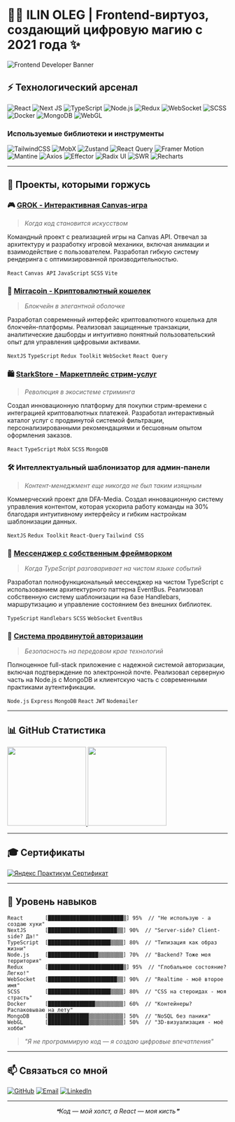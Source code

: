 # 👨‍💻 ILIN OLEG | Frontend-виртуоз, создающий цифровую магию с 2021 года ✨

<img src="https://capsule-render.vercel.app/api?type=waving&color=gradient&customColorList=12&height=300&section=header&text=Oleg%20Ilin&fontSize=90&animation=fadeIn&fontAlignY=38&desc=Frontend%20Developer&descAlignY=55&descAlign=62)" alt="Frontend Developer Banner" />


## ⚡ Технологический арсенал

![React](https://img.shields.io/badge/React-%2320232a.svg?style=for-the-badge&logo=react&logoColor=%2361DAFB)
![Next JS](https://img.shields.io/badge/Next.js-%23000000.svg?style=for-the-badge&logo=next.js&logoColor=white)
![TypeScript](https://img.shields.io/badge/TypeScript-%23007ACC.svg?style=for-the-badge&logo=typescript&logoColor=white)
![Node.js](https://img.shields.io/badge/Node.js-%23339933.svg?style=for-the-badge&logo=node.js&logoColor=white)
![Redux](https://img.shields.io/badge/Redux-%23593d88.svg?style=for-the-badge&logo=redux&logoColor=white)
![WebSocket](https://img.shields.io/badge/WebSocket-%232B2E3A.svg?style=for-the-badge&logo=socket.io&logoColor=white)
![SCSS](https://img.shields.io/badge/SCSS-%23CC6699.svg?style=for-the-badge&logo=sass&logoColor=white)
![Docker](https://img.shields.io/badge/Docker-%232496ED.svg?style=for-the-badge&logo=docker&logoColor=white)
![MongoDB](https://img.shields.io/badge/MongoDB-%234ea94b.svg?style=for-the-badge&logo=mongodb&logoColor=white)
![WebGL](https://img.shields.io/badge/WebGL-%23990000.svg?style=for-the-badge&logo=webgl&logoColor=white)

### Используемые библиотеки и инструменты

![TailwindCSS](https://img.shields.io/badge/Tailwind-%2338B2AC.svg?style=for-the-badge&logo=tailwind-css&logoColor=white)
![MobX](https://img.shields.io/badge/MobX-%23FF9955.svg?style=for-the-badge&logo=mobx&logoColor=white)
![Zustand](https://img.shields.io/badge/Zustand-%23323330.svg?style=for-the-badge&logo=react&logoColor=%23F7DF1E)
![React Query](https://img.shields.io/badge/React_Query-%23FF4154.svg?style=for-the-badge&logo=react-query&logoColor=white)
![Framer Motion](https://img.shields.io/badge/Framer_Motion-%230055FF.svg?style=for-the-badge&logo=framer&logoColor=white)
![Mantine](https://img.shields.io/badge/Mantine-%23339AF0.svg?style=for-the-badge&logo=data:image/png;base64,iVBORw0KGgoAAAANSUhEUgAAAA4AAAAOCAMAAAAolt3jAAAA/1BMVEUAAAD///////////////////////////////////////////////////////////////////////////////////////////////////////////////////////////////////////////////////////////////////////////////////////////////////////////////////////////////////////////////////////////////////////////////+3+/iAAAAACXBIWXMAAAsTAAALEwEAmpwYAAAAPUlEQVQImWNgQAeMrAwswsIMTP2zGdnZ2FjmJ7MiRZkZ2BkYrFMRogzVDMwMDAyzGDgYGBgmMbdDRXlZkJwBAJ2JCQhJHPVeAAAAAElFTkSuQmCC&logoColor=white)
![Axios](https://img.shields.io/badge/Axios-%235A29E4.svg?style=for-the-badge&logo=axios&logoColor=white)
![Effector](https://img.shields.io/badge/Effector-%23EF5350.svg?style=for-the-badge&logo=data:image/png;base64,iVBORw0KGgoAAAANSUhEUgAAAA4AAAAOCAMAAAAolt3jAAAAk1BMVEUAAAD/ZVP/ZVP/ZVP/ZVP/ZVP/ZVP/ZVP/ZVP/ZVP/ZVP/ZVP/ZVP/ZVP/ZVP/ZVP/ZVP/ZVP/ZVP/ZVP/ZVP/ZVP/ZVP/ZVP/ZVP/ZVP/ZVPwVEPwVEPwVEPwVEPwVEPwVEPwVEPwVEPwVEPwVEPwVEPwVEPwVEPwVEPwVEPwVEPwVEPwVEPwVEPwVEPwVEPwVEPwVEPuMd5zAAAAL3RSTlMAAAECBQgMDhAUGBseIi0zNTdIWWJsb3F0gYSOl52jpLW5wsbIzM7S4uTm6/P1+UonBMAAAAABYktHRACIBR1IAAAARElEQVQIHWNgAAEOEMVYjuBjFgVS4gwcUEpSVJyRGSrAyMbExcoEFmDhZ+ZkFhCHcZnZ2Tm42WHGsTGxAMWZGdgAfogGPJ0TaKUAAAAASUVORK5CYII=&logoColor=white)
![Radix UI](https://img.shields.io/badge/Radix_UI-%23161618.svg?style=for-the-badge&logo=radix-ui&logoColor=white)
![SWR](https://img.shields.io/badge/SWR-%23000000.svg?style=for-the-badge&logo=vercel&logoColor=white)
![Recharts](https://img.shields.io/badge/Recharts-%2322b5bf.svg?style=for-the-badge&logo=recharts&logoColor=white)

---

## 🚀 Проекты, которыми горжусь

### 🎮 [GROK - Интерактивная Canvas-игра](https://github.com/ilinaro/GROK)
> *Когда код становится искусством*

Командный проект с реализацией игры на Canvas API. Отвечал за архитектуру и разработку игровой механики, включая анимации и взаимодействие с пользователем. Разработал гибкую систему рендеринга с оптимизированной производительностью.

`React` `Canvas API` `JavaScript` `SCSS` `Vite`

### 💎 [Mirracoin - Криптовалютный кошелек](https://mirracoin.io)
> *Блокчейн в элегантной оболочке*

Разработал современный интерфейс криптовалютного кошелька для блокчейн-платформы. Реализовал защищенные транзакции, аналитические дашборды и интуитивно понятный пользовательский опыт для управления цифровыми активами.

`NextJS` `TypeScript` `Redux Toolkit` `WebSocket` `React Query`

### 🛍️ [StarkStore - Маркетплейс стрим-услуг](https://starkstore.com)
> *Революция в экосистеме стриминга*

Создал инновационную платформу для покупки стрим-времени с интеграцией криптовалютных платежей. Разработал интерактивный каталог услуг с продвинутой системой фильтрации, персонализированными рекомендациями и бесшовным опытом оформления заказов.

`React` `TypeScript` `MobX` `SCSS` `MongoDB`

### 🛠️ Интеллектуальный шаблонизатор для админ-панели 
> *Контент-менеджмент еще никогда не был таким изящным*

Коммерческий проект для DFA-Media. Создал инновационную систему управления контентом, которая ускорила работу команды на 30% благодаря интуитивному интерфейсу и гибким настройкам шаблонизации данных.

`NextJS` `Redux Toolkit` `React-Query` `Tailwind CSS`

### 💬 [Мессенджер с собственным фреймворком](https://github.com/ilinaro/middle.messenger.praktikum.yandex)
> *Когда TypeScript разговаривает на чистом языке событий*

Разработал полнофункциональный мессенджер на чистом TypeScript с использованием архитектурного паттерна EventBus. Реализовал собственную систему шаблонизации на базе Handlebars, маршрутизацию и управление состоянием без внешних библиотек.

`TypeScript` `Handlebars` `SCSS` `WebSocket` `EventBus`

### 🔐 [Система продвинутой авторизации](https://github.com/ilinaro/registration-app)
> *Безопасность на передовом крае технологий*

Полноценное full-stack приложение с надежной системой авторизации, включая подтверждение по электронной почте. Реализовал серверную часть на Node.js с MongoDB и клиентскую часть с современными практиками аутентификации.

`Node.js` `Express` `MongoDB` `React` `JWT` `Nodemailer`

---

## 📊 GitHub Статистика

<a href="https://github.com/ilinaro">
  <img height="180em" src="https://github-readme-stats.vercel.app/api?username=ilinaro&show_icons=true&theme=radical&include_all_commits=true&count_private=true"/>
  <img height="180em" src="https://github-readme-stats.vercel.app/api/top-langs/?username=ilinaro&layout=compact&langs_count=7&theme=radical"/>
</a>

---

## 🎓 Сертификаты

[![Яндекс Практикум Сертификат](https://img.shields.io/badge/Яндекс_Практикум-Сертификат-%23FF0000.svg?style=for-the-badge&logo=yandex&logoColor=white)](https://github.com/ilinaro/resume/blob/main/certificate/certifacate_Registration_number_20242MFD00008.png)

---

## 🧠 Уровень навыков

```
React       [████████████████████████▒] 95%  // "Не использую - а создаю хуки"
NextJS      [██████████████████████▒▒] 90%  // "Server-side? Client-side? Да!"
TypeScript  [████████████████████▒▒▒▒] 80%  // "Типизация как образ жизни"
Node.js     [████████████████▒▒▒▒▒▒▒▒] 70%  // "Backend? Тоже моя территория"
Redux       [████████████████████████▒] 95%  // "Глобальное состояние? Легко!"
WebSocket   [██████████████████████▒▒] 90%  // "Realtime - моё второе имя"
SCSS        [████████████████████▒▒▒▒] 80%  // "CSS на стероидах - моя страсть"
Docker      [███████████████▒▒▒▒▒▒▒▒▒] 60%  // "Контейнеры? Распаковываю на лету"
MongoDB     [█████████████▒▒▒▒▒▒▒▒▒▒▒] 50%  // "NoSQL без паники"
WebGL       [█████████████▒▒▒▒▒▒▒▒▒▒▒] 50%  // "3D-визуализация - моё хобби"
```

> *"Я не программирую код — я создаю цифровые впечатления"*

---

## 📫 Связаться со мной

[![GitHub](https://img.shields.io/badge/GitHub-%23181717.svg?style=for-the-badge&logo=github&logoColor=white)](https://github.com/ilinaro)
[![Email](https://img.shields.io/badge/Email-%23D14836.svg?style=for-the-badge&logo=gmail&logoColor=white)](mailto:ilindev78@gmail.com)
[![LinkedIn](https://img.shields.io/badge/LinkedIn-%230077B5.svg?style=for-the-badge&logo=linkedin&logoColor=white)](https://linkedin.com/in/ilinaro)

---

<p align="center">
  <i>❝Код — мой холст, а React — моя кисть❞</i>
</p>
